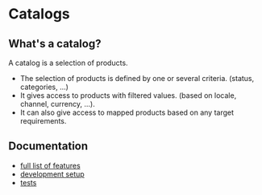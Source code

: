 Catalogs
========

## What's a catalog?

A catalog is a selection of products.
- The selection of products is defined by one or several criteria. (status, categories, ...)
- It gives access to products with filtered values. (based on locale, channel, currency, ...).
- It can also give access to mapped products based on any target requirements.

## Documentation

- [full list of features](features)
- [development setup](docs/development-setup.md)
- [tests](docs/tests.md)
